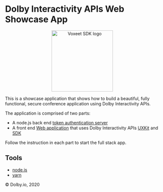 Dolby Interactivity APIs Web Showcase App
=====================

<p align="center">
<img src="https://cdn.dolby.io/wp-content/uploads/2020/05/Dolbyio-white-horizontal-e1589344433251.jpg" alt="Voxeet SDK logo" title="Voxeet SDK logo" width="200"/>
</p>

This is a showcase application that shows how to build a beautiful, fully functional, secure conference application using Dolby Interactivity APIs.

The application is comprised of two parts:

- A node.js back end [token authentication server](backend)
- A front end [Web application](frontend) that uses Dolby Interactivity APIs [UXKit](https://www.npmjs.com/package/@voxeet/react-components) and [SDK](https://www.npmjs.com/package/@voxeet/voxeet-web-sdk)

Follow the instruction in each part to start the full stack app.


## Tools
- [node.js](https://nodejs.org/en/download/)
- [yarn](https://classic.yarnpkg.com/en/docs/install/#mac-stable)

© Dolby.io, 2020
